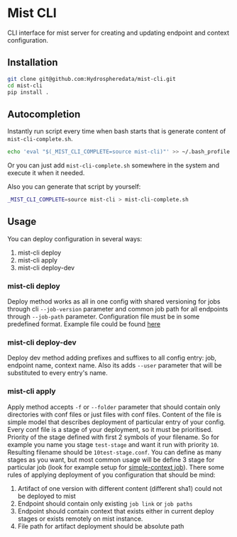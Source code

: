 # Mist CLI

CLI interface for mist server for creating and updating endpoint and context configuration.

## Installation
```bash
git clone git@github.com:Hydrospheredata/mist-cli.git
cd mist-cli
pip install .
```
## Autocompletion

Instantly run script every time when bash starts that is generate content of `mist-cli-complete.sh`.
```bash
echo 'eval "$(_MIST_CLI_COMPLETE=source mist-cli)"' >> ~/.bash_profile
```

Or you can just add `mist-cli-complete.sh` somewhere in the system and execute it when it needed.

Also you can generate that script by yourself:
```bash
_MIST_CLI_COMPLETE=source mist-cli > mist-cli-complete.sh
```

## Usage
You can deploy configuration in several ways:
1. mist-cli deploy
2. mist-cli apply
3. mist-cli deploy-dev

### mist-cli deploy
Deploy method works as all in one config with shared versioning for jobs through cli `--job-version` parameter and
common job path for all endpoints through `--job-path` parameter.
Configuration file must be in some predefined format. Example file could be found [here](docs/sample.conf)

### mist-cli deploy-dev
Deploy dev method adding prefixes and suffixes to all config entry: job, endpoint name, context name. Also its adds
`--user` parameter that will be substituted to every entry's name.

### mist-cli apply
Apply method accepts `-f` or `--folder` parameter that should contain only directories with conf files or just files with conf files.
Content of the file is simple model that describes deployment of particular entry of your config.
Every conf file is a stage of your deployment, so it must be prioritised.
Priority of the stage defined with first 2 symbols of your filename.
So for example you name you stage `test-stage` and want it run with priority `10`.
Resulting filename should be `10test-stage.conf`.
You can define as many stages as you want, but most common usage will be define 3 stage for particular job
(look for example setup for [simple-context job](example/simple-context)).
There some rules of applying deployment of you configuration that should be mind:
1. Artifact of one version with different content (different sha1) could not be deployed to mist
2. Endpoint should contain only existing `job link` or `job paths`
3. Endpoint should contain context that exists either in current deploy stages or exists remotely on mist instance.
4. File path for artifact deployment should be absolute path

